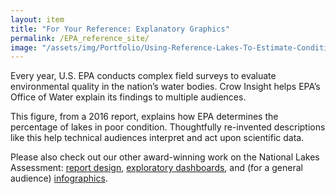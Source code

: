 ```yaml
---
layout: item
title: "For Your Reference: Explanatory Graphics"
permalink: /EPA_reference_site/
image: "/assets/img/Portfolio/Using-Reference-Lakes-To-Estimate-Conditions.png"
---
```

Every year, U.S. EPA conducts complex field surveys to evaluate environmental quality in the nation’s water bodies. Crow Insight helps EPA’s Office of Water explain its findings to multiple audiences.

This figure, from a 2016 report, explains how EPA determines the percentage of lakes in poor condition. Thoughtfully re-invented descriptions like this help technical audiences interpret and act upon scientific data. 

Please also check out our other award-winning work on the National Lakes Assessment: [report design](../EPA_modern_report_design), [exploratory dashboards](../EPA_dashboard), and (for a general audience) [infographics](../EPA_should_your_lake).